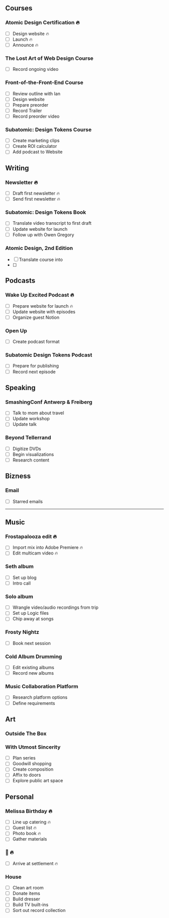 ## Courses

### Atomic Design Certification 🔥

- [ ] Design website 🔥
- [ ] Launch 🔥
- [ ] Announce 🔥

### The Lost Art of Web Design Course

- [ ] Record ongoing video

### Front-of-the-Front-End Course

- [ ] Review outline with Ian
- [ ] Design website
- [ ] Prepare preorder
- [ ] Record Trailer
- [ ] Record preorder video

### Subatomic: Design Tokens Course

- [ ] Create marketing clips
- [ ] Create ROI calculator
- [ ] Add podcast to Website

## Writing

### Newsletter 🔥 
- [ ] Draft first newsletter 🔥
- [ ] Send first newsletter 🔥

### Subatomic: Design Tokens Book

- [ ] Translate video transcript to first draft
- [ ] Update website for launch
- [ ] Follow up with Owen Gregory

### Atomic Design, 2nd Edition

- [ ] Translate course into 
- [ ] 

## Podcasts

### Wake Up Excited Podcast 🔥

- [ ] Prepare website for launch  🔥
- [ ] Update website with episodes
- [ ] Organize guest Notion

### Open Up

- [ ] Create podcast format

### Subatomic Design Tokens Podcast
- [ ] Prepare for publishing
- [ ] Record next episode

## Speaking

### SmashingConf Antwerp & Freiberg
- [ ] Talk to mom about travel
- [ ] Update workshop
- [ ] Update talk

### Beyond Tellerrand
- [ ] Digitize DVDs
- [ ] Begin visualizations
- [ ] Research content

## Bizness

### Email 
- [ ] Starred emails

---

## Music

### Frostapalooza edit 🔥
- [ ] Import mix into Adobe Premiere  🔥
- [ ] Edit multicam video  🔥

### Seth album
- [ ] Set up blog
- [ ] Intro call

### Solo album
- [ ] Wrangle video/audio recordings from trip
- [ ] Set up Logic files
- [ ] Chip away at songs

### Frosty Nightz
- [ ] Book next session

### Cold Album Drumming
- [ ] Edit existing albums
- [ ] Record new albums

### Music Collaboration Platform

- [ ] Research platform options
- [ ] Define requirements

## Art

### Outside The Box

### With Utmost Sincerity

- [ ] Plan series
- [ ] Goodwill shopping
- [ ] Create composition
- [ ] Affix to doors
- [ ] Explore public art space

## Personal

### Melissa Birthday 🔥
- [ ] Line up catering 🔥
- [ ] Guest list 🔥
- [ ] Photo book 🔥
- [ ] Gather materials

### 💩 🔥
- [ ] Arrive at settlement 🔥

### House 
- [ ] Clean art room
- [ ] Donate items
- [ ] Build dresser
- [ ] Build TV built-ins
- [ ] Sort out record collection
